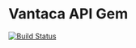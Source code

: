 # Vantaca API Gem

[![Build Status](https://travis-ci.org/ValenciaMgmt/Vantaca.svg?branch=master)](https://travis-ci.org/ValenciaMgmt/Vantaca)
